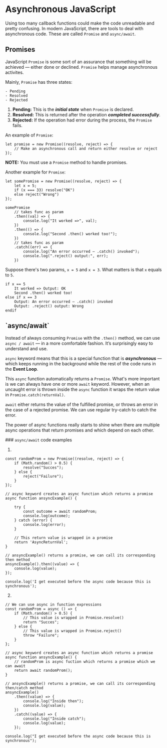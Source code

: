 <h1>Asynchronous JavaScript</h1>

Using too many callback functions could make the code unreadable and pretty confusing. In modern JavaScript, there are tools to deal with asynchronous code. These are called `Promise` and `async/await`.

<h2>Promises</h2>

JavaScript `Promise` is some sort of an assurance that something will be achieved — either done or declined. `Promise` helps manage asynchronous activites.

Mainly, `Promise` has three states:

    - Pending
    - Resolved
    - Rejected

1. **Pending:** This is the ***initial state*** when `Promise` is declared.
2. **Resolved:** This is returned after the operation ***completed successfully***.
3. **Rejected:** If the operation had error during the process, the `Promise` fails.

An example of `Promise`:

```
let promise = new Promise((resolve, reject) => {    
    // Make an asynchronous call and return either resolve or reject
});
```

**NOTE:** You must use a `Promise` method to handle promises.

Another example for `Promise`:

```
let somePromise = new Promise((resolve, reject) => {
    let x = 5;
    if (x === 33) resolve("OK")
    else reject("Wrong")
});

somePromise
    // takes func as param
    .then((val) => { 
        console.log("It worked =>", val);
    })
    .then(() => {
        console.log("Second .then() worked too!");
    })
    // takes func as param
    .catch((err) => {
        console.log("An error occurred — .catch() invoked");
        console.log(".reject() output:", err);
    })
```

Suppose there's two params, `x = 5` and `x = 3`. What matters is that `x` equals to `5`.

```
if x == 5
    It worked => Output: OK
    Second .then() worked too!
else if x == 3
    Output: An error occurred — .catch() invoked
    Output: .reject() output: Wrong
endif
```

<h2>`async/await`</h2>

Instead of always consuming `Promise` with the `.then()` method, we can use `async / await` — in a more comfortable fashion. It’s surprisingly easy to understand and use.

`async` keyword means that this is a special function that is ***asynchronous*** — which keeps running in the background while the rest of the code runs in the **Event Loop**.

This `async` function automatically returns a `Promise`. What's more important is we can always have one or more `await` keyword. However, when an uncaught error is thrown inside the `async` function it wraps the return value in `Promise.catch(returnVal)`.

`await` either returns the value of the fulfilled promise, or throws an error in the case of a rejected promise. We can use regular try-catch to catch the error.

The power of async functions really starts to shine when there are multiple async operations that return promises and which depend on each other.

### `async/await` code examples

1. 

```
const randomProm = new Promise((resolve, reject) => {
    if (Math.random() > 0.5) {
        resolve("Succes");
    } else {
        reject("Failure");
    }
});

// async keyword creates an async function which returns a promise 
async function ansyncExample() {

    try {
        const outcome = await randomProm;
        console.log(outcome);
    } catch (error) {
        console.log(error);
    }

    // This return value is wrapped in a promise
    return 'AsyncReturnVal';
}

// ansyncExample() returns a promise, we can call its corresponding then method
ansyncExample().then((value) => {
    console.log(value);
});

console.log('I get executed before the async code because this is synchronous');

```

2. 

```
// We can use async in function expressions
const randomProm = async () => {
    if (Math.random() > 0.5) {
        // This value is wrapped in Promise.resolve()
        return "Succes";
    } else {
        // This value is wrapped in Promise.reject()
        throw "Failure";
    }
};

// async keyword creates an async function which returns a promise
async function ansyncExample() {
    // randomProm is async fuction which returns a promise which we can await
    return await randomProm();
}

// ansyncExample() returns a promise, we can call its corresponding then/catch method
ansyncExample()
    .then((value) => {
        console.log("Inside then");
        console.log(value);
    })
    .catch((value) => {
        console.log("Inside catch");
        console.log(value);
    });

console.log("I get executed before the async code because this is synchronous");

```
